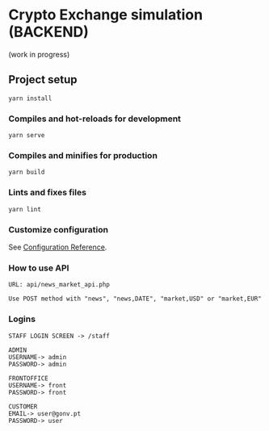 # Crypto Exchange simulation (BACKEND) 
(work in progress)

## Project setup
```
yarn install
```

### Compiles and hot-reloads for development
```
yarn serve
```

### Compiles and minifies for production
```
yarn build
```

### Lints and fixes files
```
yarn lint
```

### Customize configuration
See [Configuration Reference](https://cli.vuejs.org/config/).


### How to use API
```
URL: api/news_market_api.php

Use POST method with "news", "news,DATE", "market,USD" or "market,EUR"
```

### Logins
```
STAFF LOGIN SCREEN -> /staff 

ADMIN
USERNAME-> admin
PASSWORD-> admin

FRONTOFFICE
USERNAME-> front
PASSWORD-> front

CUSTOMER
EMAIL-> user@gonv.pt
PASSWORD-> user

